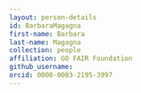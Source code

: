 ```yaml
---
layout: person-details
id: BarbaraMagagna
first-name: Barbara
last-name: Magagna
collection: people
affiliation: GO FAIR Foundation
github_username: 
orcid: 0000-0003-2195-3997
---
```

